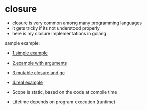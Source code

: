 # closure
- closure is very common among many programming languages 
- it gets tricky if its not understood properly
- here is my closure implementations in golang

sample example:
- [1.simple example](./example-1/main.go)
- [2.example with arguments](./example-2/main.go)
- [3.mutable closure and gc](./example-3/main.go)
- [4.real example](./example-4/main.go)



- Scope is static, based on the code at compile time
- Lifetime depends on program execution (runtime)